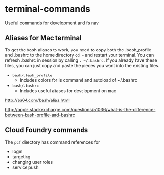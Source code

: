 # terminal-commands

Useful commands for development and fs nav

## Aliases for Mac terminal

To get the bash aliases to work, you need to copy both the .bash_profile and .bashrc to the home directory `cd ~` and restart your terminal. You can refresh .bashrc in session by calling `. ~/.bashrc`. If you already have these files, you can just copy and paste the pieces you want into the existing files.

* `bash/.bash_profile`
  * Includes colors for ls command and autoload of ~/.bashrc
* `bash/.bashrc`
  * Includes useful aliases for development on mac
  
http://ss64.com/bash/alias.html

http://apple.stackexchange.com/questions/51036/what-is-the-difference-between-bash-profile-and-bashrc

## Cloud Foundry commands

The `pcf` directory has command references for
* login
* targeting
* changing user roles
* service push